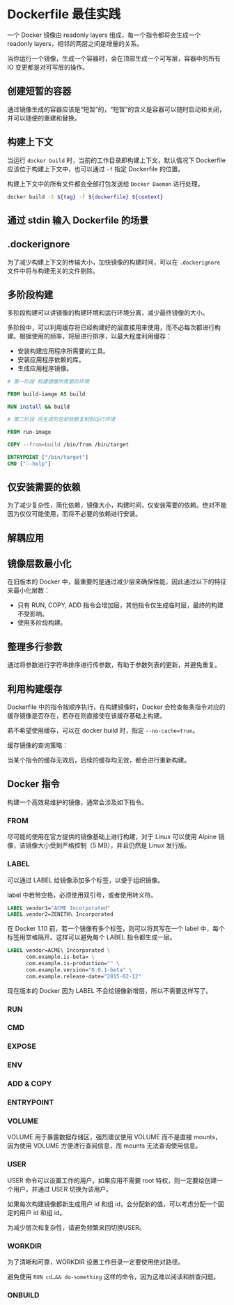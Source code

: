 # Dockerfile 最佳实践

一个 Docker 镜像由 readonly layers 组成，每一个指令都将会生成一个 readonly layers，相邻的两层之间是增量的关系。

当你运行一个镜像，生成一个容器时，会在顶部生成一个可写层，容器中的所有 IO 变更都是对可写层的操作。

## 创建短暂的容器

通过镜像生成的容器应该是“短暂”的，“短暂”的含义是容器可以随时启动和关闭，并可以随便的重建和替换。

## 构建上下文

当运行 `docker build` 时，当前的工作目录即构建上下文，默认情况下 Dockerfile 应该位于构建上下文中，也可以通过 `-f` 指定 Dockerfile 的位置。

构建上下文中的所有文件都会全部打包发送给 `Docker Daemon` 进行处理。

```sh
docker build -t ${tag} -f ${dockerfile} ${context}
```

## 通过 stdin 输入 Dockerfile 的场景

## .dockerignore

为了减少构建上下文的传输大小，加快镜像的构建时间，可以在 `.dockerignore` 文件中将与构建无关的文件剔除。

## 多阶段构建

多阶段构建可以讲镜像的构建环境和运行环境分离，减少最终镜像的大小。

多阶段中，可以利用缓存将已经构建好的层直接用来使用，而不必每次都进行构建。根据使用的频率，将层进行排序，以最大程度利用缓存：

- 安装构建应用程序所需要的工具。
- 安装应用程序依赖的库。
- 生成应用程序镜像。

```dockerfile
# 第一阶段 构建镜像所需要的环境

FROM build-iamge AS build

RUN install && build

# 第二阶段 将生成的包和依赖复制到运行环境

FROM run-image

COPY --from=build /bin/from /bin/target

ENTRYPOINT ["/bin/target"]
CMD ["--help"]
```

## 仅安装需要的依赖

为了减少复杂性，简化依赖，镜像大小，构建时间，仅安装需要的依赖。绝对不能因为仅仅可能使用，而将不必要的依赖进行安装。

## 解耦应用

## 镜像层数最小化

在旧版本的 Docker 中，最重要的是通过减少层来确保性能，因此通过以下的特征来最小化层数：

- 只有 RUN, COPY, ADD 指令会增加层，其他指令仅生成临时层，最终的构建不受影响。
- 使用多阶段构建。

## 整理多行参数

通过将参数进行字符串排序进行传参数，有助于参数列表的更新，并避免重复。

## 利用构建缓存

Dockerfile 中的指令按顺序执行，在构建镜像时，Docker 会检查每条指令对应的缓存镜像是否存在，若存在则直接使在该缓存基础上构建。

若不希望使用缓存，可以在 docker build 时，指定 `--no-cache=true`。

缓存镜像的查询策略：

当某个指令的缓存无效后，后续的缓存均无效，都会进行重新构建。

## Docker 指令

构建一个高效易维护的镜像，通常会涉及如下指令。

### FROM

尽可能的使用在官方提供的镜像基础上进行构建，对于 Linux 可以使用 Alpine 镜像，该镜像大小受到严格控制（5 MB），并且仍然是 Linux 发行版。

### LABEL

可以通过 LABEL 给镜像添加多个标签，以便于组织镜像。

label 中若带空格，必须使用双引号，或者使用转义符。

```dockerfile
LABEL vendor1="ACME Incorporated"
LABEL vendor2=ZENITH\ Incorporated
```

在 Docker 1.10 前，若一个镜像有多个标签，则可以将其写在一个 label 中，每个标签用空格隔开。这样可以避免每个 LABEL 指令都生成一层。

```dockerfile
LABEL vendor=ACME\ Incorporated \
      com.example.is-beta= \
      com.example.is-production="" \
      com.example.version="0.0.1-beta" \
      com.example.release-date="2015-02-12"
```

现在版本的 Docker 因为 LABEL 不会给镜像新增层，所以不需要这样写了。

### RUN

### CMD

### EXPOSE

### ENV

### ADD & COPY

### ENTRYPOINT

### VOLUME

VOLUME 用于暴露数据存储区，强烈建议使用 VOLUME 而不是直接 mounts，因为使用 VOLUME 方便进行查阅信息，而 mounts 无法查询使用信息。

### USER

USER 命令可以设置工作的用户。如果应用不需要 root 特权，则一定要给创建一个用户，并通过 USER 切换为该用户。

如果每次构建镜像都新生成用户 id 和组 id，会分配新的值，可以考虑分配一个固定的用户 id 和组 id。

为减少层次和复杂性，请避免频繁来回切换USER。

### WORKDIR

为了清晰和可靠，WORKDIR 设置工作目录一定要使用绝对路径。

避免使用  `RUN cd…&& do-something` 这样的命令，因为这难以阅读和排查问题。

### ONBUILD
